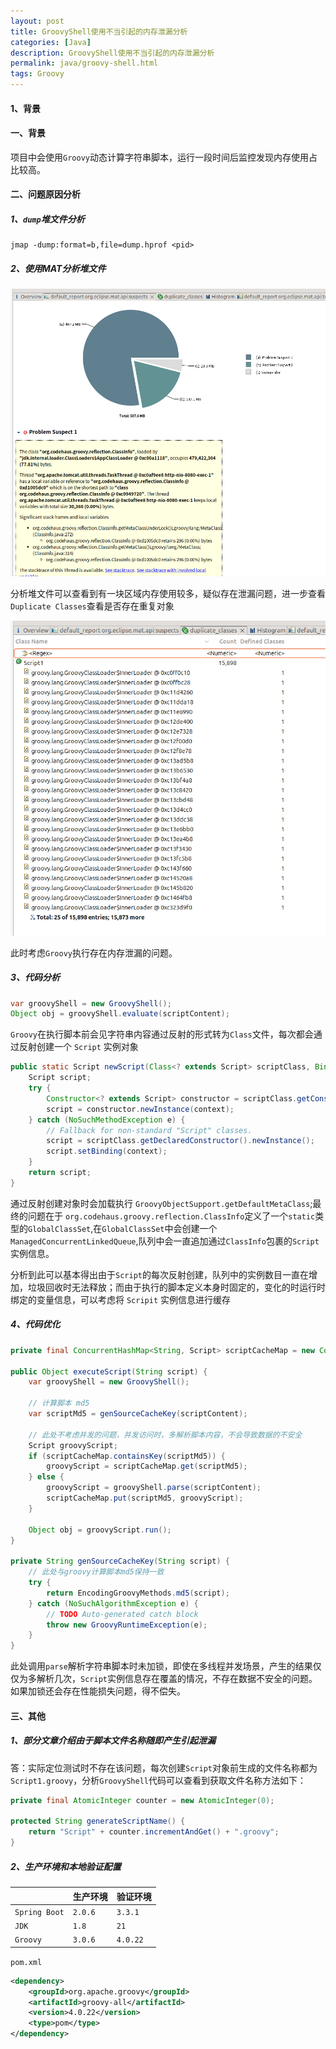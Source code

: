 ```yaml
---
layout: post
title: GroovyShell使用不当引起的内存泄漏分析
categories: [Java]
description: GroovyShell使用不当引起的内存泄漏分析
permalink: java/groovy-shell.html
tags: Groovy
---
```


#### 1、背景



#### 一、背景

项目中会使用`Groovy`动态计算字符串脚本，运行一段时间后监控发现内存使用占比较高。



#### 二、问题原因分析

##### 1、`dump`堆文件分析

```
jmap -dump:format=b,file=dump.hprof <pid>
```



##### 2、使用MAT分析堆文件

![memory leak](https://raw.githubusercontent.com/duwei0227/picbed/main/202407171538033.png)



分析堆文件可以查看到有一块区域内存使用较多，疑似存在泄漏问题，进一步查看  `Duplicate Classes`查看是否存在重复对象

![duplicate classes](https://raw.githubusercontent.com/duwei0227/picbed/main/202407171541093.png)



此时考虑`Groovy`执行存在内存泄漏的问题。



##### 3、代码分析

```java
var groovyShell = new GroovyShell();
Object obj = groovyShell.evaluate(scriptContent);
```

`Groovy`在执行脚本前会见字符串内容通过反射的形式转为`Class`文件，每次都会通过反射创建一个 `Script` 实例对象

```java
public static Script newScript(Class<? extends Script> scriptClass, Binding context) throws InstantiationException, IllegalAccessException, InvocationTargetException, NoSuchMethodException {
    Script script;
    try {
        Constructor<? extends Script> constructor = scriptClass.getConstructor(Binding.class);
        script = constructor.newInstance(context);
    } catch (NoSuchMethodException e) {
        // Fallback for non-standard "Script" classes.
        script = scriptClass.getDeclaredConstructor().newInstance();
        script.setBinding(context);
    }
    return script;
}
```

通过反射创建对象时会加载执行 `GroovyObjectSupport.getDefaultMetaClass`;最终的问题在于 `org.codehaus.groovy.reflection.ClassInfo`定义了一个`static`类型的`GlobalClassSet`,在`GlobalClassSet`中会创建一个`ManagedConcurrentLinkedQueue`,队列中会一直追加通过`ClassInfo`包裹的`Script`实例信息。



分析到此可以基本得出由于`Script`的每次反射创建，队列中的实例数目一直在增加，垃圾回收时无法释放；而由于执行的脚本定义本身时固定的，变化的时运行时绑定的变量信息，可以考虑将 `Scripit` 实例信息进行缓存



##### 4、代码优化

```java
private final ConcurrentHashMap<String, Script> scriptCacheMap = new ConcurrentHashMap<>();  // 存储Scripit对象

public Object executeScript(String script) {
    var groovyShell = new GroovyShell();

    // 计算脚本 md5
    var scriptMd5 = genSourceCacheKey(scriptContent);

    // 此处不考虑并发的问题，并发访问时，多解析脚本内容，不会导致数据的不安全
    Script groovyScript;
    if (scriptCacheMap.containsKey(scriptMd5)) {
        groovyScript = scriptCacheMap.get(scriptMd5);
    } else {
        groovyScript = groovyShell.parse(scriptContent);
        scriptCacheMap.put(scriptMd5, groovyScript);
    }

    Object obj = groovyScript.run();
}

private String genSourceCacheKey(String script) {
    // 此处与groovy计算脚本md5保持一致
    try {
        return EncodingGroovyMethods.md5(script);
    } catch (NoSuchAlgorithmException e) {
        // TODO Auto-generated catch block
        throw new GroovyRuntimeException(e);
    }
}
```



此处调用`parse`解析字符串脚本时未加锁，即使在多线程并发场景，产生的结果仅仅为多解析几次，`Script`实例信息存在覆盖的情况，不存在数据不安全的问题。如果加锁还会存在性能损失问题，得不偿失。



#### 三、其他

##### 1、部分文章介绍由于脚本文件名称随即产生引起泄漏

答：实际定位测试时不存在该问题，每次创建`Script`对象前生成的文件名称都为 `Script1.groovy`，分析`GroovyShell`代码可以查看到获取文件名称方法如下：

```java
private final AtomicInteger counter = new AtomicInteger(0);

protected String generateScriptName() {
    return "Script" + counter.incrementAndGet() + ".groovy";
}
```



##### 2、生产环境和本地验证配置

|               | 生产环境 | 验证环境 |
| ------------- | -------- | -------- |
| `Spring Boot` | `2.0.6`  | `3.3.1`  |
| `JDK`         | `1.8`    | `21`     |
| `Groovy`      | `3.0.6`  | `4.0.22` |

`pom.xml`

```xml
<dependency>
    <groupId>org.apache.groovy</groupId>
    <artifactId>groovy-all</artifactId>
    <version>4.0.22</version>
    <type>pom</type>
</dependency>
```


